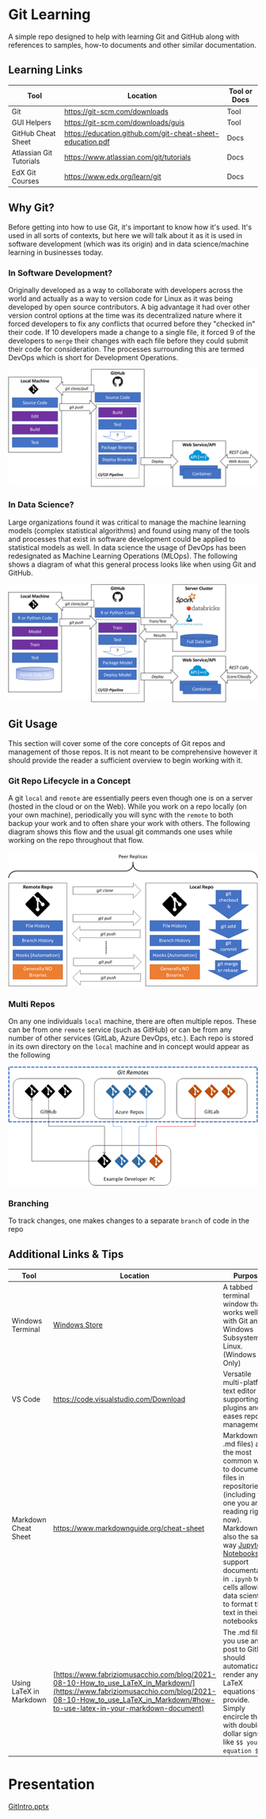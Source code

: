 # Git Learning 
A simple repo designed to help with learning Git and GitHub along with references to samples, how-to documents and other similar documentation.  

## Learning Links
Tool | Location	| Tool or Docs
-----|----------|-----------
Git  |	https://git-scm.com/downloads | Tool
GUI Helpers | https://git-scm.com/downloads/guis | Tool
GitHub Cheat Sheet | https://education.github.com/git-cheat-sheet-education.pdf | Docs
Atlassian Git Tutorials | https://www.atlassian.com/git/tutorials | Docs
EdX Git Courses | https://www.edx.org/learn/git | Docs


## Why Git?
Before getting into how to use Git, it's important to know how it's used.  It's used in all sorts of contexts, but here we will talk about it as it is used in software development (which was its origin) and in data science/machine learning in businesses today.

### In Software Development?
Originally developed as a way to collaborate with developers across the world and actually as a way to version code for Linux as it was being developed by open source contributors. A big advantage it had over other version control options at the time was its decentralized nature where it forced developers to fix any conflicts that ocurred before they "checked in" their code.  If 10 developers made a  change to a single file, it forced 9 of the developers to `merge` their changes with each file before they could submit their code for consideration. The processes surrounding this are termed DevOps which is short for Development Operations.

![Git in Software Development](./images/DevOpsExample.png)

### In Data Science?
Large organizations found it was critical to manage the machine learning models (complex statistical algorithms) and found using many of the tools and processes that exist in software development could be applied to statistical models as well. In data science the usage of DevOps has been redesignated as Machine Learning Operations (MLOps). The following shows a diagram of what this general process looks like when using Git and GitHub.

![Git in Data Science](./images/MLOpsExample.png)

## Git Usage
This section will cover some of the core concepts of Git repos and management of those repos.  It is not meant to be comprehensive however it should provide the reader a sufficient overview to begin working with it.

### Git Repo Lifecycle in a Concept
A git `local` and `remote` are essentially peers even though one is on a server (hosted in the cloud or on the Web).  While you work on a repo locally (on your own machine), periodically you will sync with the `remote` to both backup your work and to often share your work with others.  The following diagram shows this flow and the usual git commands one uses while working on the repo throughout that flow.

![Git Lifecycle Diagram](./images/GitLifecycle.png)

### Multi Repos
On any one individuals `local` machine, there are often multiple repos.  These can be from one `remote` service (such as GitHub) or can be from any number of other services (GitLab, Azure DevOps, etc.).  Each repo is stored in its own directory on the `local` machine and in concept would appear as the following

![Git Multi-Remotes and Repos Diagram](./images/MultiRemote.png)

### Branching
To track changes, one makes changes to a separate `branch` of code in the repo


## Additional Links & Tips
Tool | Location | Purpose
-----|----------|---------
Windows Terminal | [Windows Store](https://apps.microsoft.com/store/detail/windows-terminal/9n0dx20hk701) | A tabbed terminal window that works well with Git and Windows Subsystem for Linux.  (Windows Only)
VS Code | https://code.visualstudio.com/Download | Versatile multi-platform text editor supporting plugins and eases repo management.
Markdown Cheat Sheet | https://www.markdownguide.org/cheat-sheet | Markdown (or .md files) are the most common way to document files in repositories (including the one you are reading right now).  Markdown is also the same way [Jupyter Notebooks](https://jupyter.org/) support documentation in `.ipynb` text cells allowing data scientists to format the text in their notebooks.
Using LaTeX in Markdown | [https://www.fabriziomusacchio.com/blog/2021-08-10-How_to_use_LaTeX_in_Markdown/](https://www.fabriziomusacchio.com/blog/2021-08-10-How_to_use_LaTeX_in_Markdown/#how-to-use-latex-in-your-markdown-document) | The .md files you use and post to GitHub should automatically render any LaTeX equations you provide.  Simply encircle them with double dollar signs like `$$ your equation $$`.

# Presentation
[GitIntro.pptx](./GitIntro.pptx)